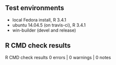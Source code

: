 ## Test environments
- local Fedora install, R 3.4.1
- ubuntu 14.04.5 (on travis-ci), R 3.4.1
- win-builder (devel and release)

## R CMD check results
R CMD check results
0 errors | 0 warnings | 0 notes
